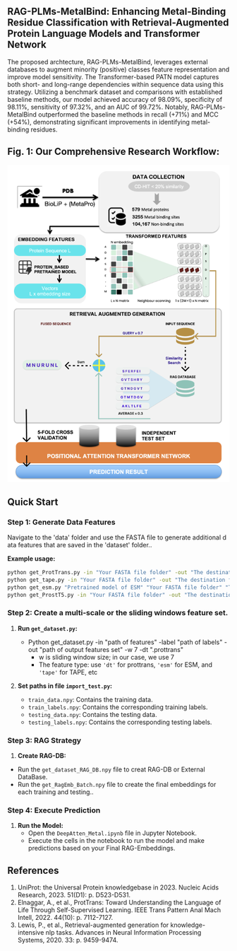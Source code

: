 ## RAG-PLMs-MetalBind: Enhancing Metal-Binding Residue Classification with Retrieval-Augmented Protein Language Models and Transformer Network
The proposed archtecture, RAG-PLMs-MetalBind, leverages external databases to augment minority (positive) classes feature representation and improve model sensitivity. The Transformer-based PATN model captures both short- and long-range dependencies within sequence data using this strategy. Utilizing a benchmark dataset and comparisons with established baseline methods, our model achieved accuracy of 98.09%, specificity of 98.11%, sensitivity of 97.32%, and an AUC of 99.72%. Notably, RAG-PLMs-MetalBind outperformed the baseline methods in recall (+71%) and MCC (+54%), demonstrating significant improvements in identifying metal-binding residues.
## Fig. 1: Our Comprehensive Research Workflow:
![Figure 1](Overflow.PNG)

## Quick Start

### Step 1: Generate Data Features
Navigate to the 'data' folder and use the FASTA file to generate additional data features that are saved in the 'dataset' folder..

**Example usage:**

```bash
python get_ProtTrans.py -in "Your FASTA file folder" -out "The destination folder of your output"
python get_tape.py -in "Your FASTA file folder" -out "The destination folder of your output"
python get_esm.py "Pretrained model of ESM" "Your FASTA file folder" "The destination folder of your output" --repr_layers 33 --include per_tok
python get_ProstT5.py -in "Your FASTA file folder" -out "The destination folder of your output"
```
### Step 2: Create a multi-scale or the sliding windows feature set.
1. **Run `get_dataset.py`:**
   - Python get_dataset.py -in "path of features" -label "path of labels" -out "path of output features set" -w 7 -dt ".prottrans" 
     - w is sliding window size; in our case, we use 7
     - The feature type: use `'dt'` for prottrans, `'esm'` for ESM, and `'tape'` for TAPE, etc

2. **Set paths in file `import_test.py`:**
     - `train_data.npy`: Contains the training data.
     - `train_labels.npy`: Contains the corresponding training labels.
     - `testing_data.npy`: Contains the testing data.
     - `testing_labels.npy`: Contains the corresponding testing labels.

### Step 3: RAG Strategy
1. **Create RAG-DB:**
 - Run the `get_dataset_RAG_DB.npy` file to creat RAG-DB or External DataBase.
 - Run the `get_RagEmb_Batch.npy` file to create the final embeddings for each training and testing..

### Step 4: Execute Prediction
1. **Run the Model:**
   - Open the `DeepAtten_Metal.ipynb` file in Jupyter Notebook.
   - Execute the cells in the notebook to run the model and make predictions based on your Final RAG-Embeddings.

## References
1.	UniProt: the Universal Protein knowledgebase in 2023. Nucleic Acids Research, 2023. 51(D1): p. D523-D531.
2.	Elnaggar, A., et al., ProtTrans: Toward Understanding the Language of Life Through Self-Supervised Learning. IEEE Trans Pattern Anal Mach Intell, 2022. 44(10): p. 7112-7127.
3.	Lewis, P., et al., Retrieval-augmented generation for knowledge-intensive nlp tasks. Advances in Neural Information Processing Systems, 2020. 33: p. 9459-9474.
